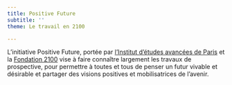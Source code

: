 ```yaml
---
title: Positive Future
subtitle: ''
theme: Le travail en 2100

---
```

L’initiative Positive Future, portée par [l’Institut d’études avancées de Paris](https://www.positive-future.org/fr/about/organizers) et la [Fondation 2100](https://www.positive-future.org/fr/about/organizers) vise à faire connaître largement les travaux de prospective, pour permettre à toutes et tous de penser un futur vivable et désirable et partager des visions positives et mobilisatrices de l’avenir.